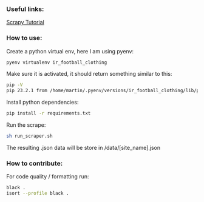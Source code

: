 ### Useful links:

[Scrapy Tutorial](https://docs.scrapy.org/en/latest/intro/tutorial.html)



### How to use:
Create a python virtual env, here I am using pyenv:

```sh
pyenv virtualenv ir_football_clothing
```

Make sure it is activated, it should return something similar to this:

```sh
pip -V
pip 23.2.1 from /home/martin/.pyenv/versions/ir_football_clothing/lib/python3.10/site-packages/pip (python 3.10)
```

Install python dependencies:
```sh
pip install -r requirements.txt
```

Run the scrape:
```sh
sh run_scraper.sh
```

The resulting .json data will be store in /data/[site_name].json

### How to contribute:

For code quality / formatting run:
```sh
black .
isort --profile black .
```